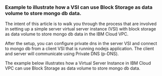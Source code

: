 ### Example to illustrate how a VSI can use Block Storage as data volume to store mongo db data.   

The intent of this article is to walk you through the process that are involved in setting up a simple server virtual server instance (VSI) with block storage as data volume to store mongo db data in the IBM Cloud VPC.

After the setup, you can configure private dns in the server VSI and connect to mongo db from a client VSI that is running nodejs application. The client and server will communicate using Private DNS (p-DNS).

The example below illustrates how a Virtual Server Instance in IBM Cloud VPC can use Block Storage as data volume to store mongo db data.  









